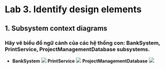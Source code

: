 # Lab 3. Identify design elements
## 1. Subsystem context diagrams
### Hãy vẽ biểu đồ ngữ cảnh của các hệ thống con: BankSystem, PrintService, ProjectManagementDatabase subsystems.
- **BankSystem**
  ![](https://www.planttext.com/api/plantuml/png/h5BBJiCm4BplLwnwQP581TSeYYhQIsu8li1rDiIgOqTUfn01NyQ1J-8NS1ACadB51pzcTsT68tzzVExO2-UxHWDuvJNXlUYTrHeVU_RKu5uBPZmeyUH40x360rNA4Ce19yPdvMiCdOwixzi0YACz4upboBMtnWydESmoEJto75y1mtATmNRgsrp1Eu0oWQqIah2u4-RquoFBYeZ_ZYAMr5fMVYE2agn9dbACjsiCH7PWI77O2rDPrmYlh1bb9eSB1UwEFDrRPr_w_zI9tK65J0WwaCyjp8OM7Mjy83t2NAkMuM-WgvljzdQ5IP8luagnL8waZyuPHtd6inAmoFKjIMOfmAmqS4RVb_Y5wGLbg5-MOKUc73xPDm000F__0m00)
  **PrintService**
  ![](https://www.planttext.com/api/plantuml/png/h971Ri8m38RlVWgBovYq8hXMLOMqNRYXyGGXCskqa5I92rHiJyPXZxHNc5FQGxlheaYnO_jp_EVdzhsEh08tHmi03_X21-C8jLKnKiIpuGeZKo3FRIqNQkzF15qOjweDtjfdxpYT5B0ezDqfIxm2ecp4q3YixwdpH_W2C4w01wK9DziWpex2oOXN59iXqjUdLQUKkP9ckYBzaUDWFQ5tNJs577Sirdk7xnyt9iTc7riPv2WyVsd_WTzd2PiS6nPaqk-Lh6BZNQnC7U6lGhFbOh6QOPQLa-7pf557x7l2H9pFB1iD1QDm0WvFcbIEGcjoR-clVm400F__0m00)
  **ProjectManagementDatabase**
  ![](https://www.planttext.com/api/plantuml/png/h5BBIWD14BpFLpIvc0XPz1h24aWk0HKn_a3lR6SpiZkpTFT6W_fb7lmaVy799ZuIT45mJZFLrLHrzRozl4v4aRMfIcDEO4PBvmbiYI8aSEzq1QB457HJHm2pi2RJbk7MLMIHysdmog4iYM4yjhj7ciAZWNWAKh0DCta5tJVq1r-b5N8HzK9EieUREaUbOxBW-W1xDiRvQ6o9bc1-pU6Eh5wYnuAgg3L3nGo5egFv1-tJKoizRPMlcYeZbhvb5raEHx1GThuOZFRM8k72YMxrTbDtIKcJoIR6LK7DuM7pFuBJ0pZkw8PAL1Uyh5mjveSjzCwIvBG7ms7QNizxNG5zqrs4XYsPhZIVakJt1BewaoGzckGlN3CXds-_w3i0003__mC0)
